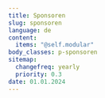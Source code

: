 ```yaml
---
title: Sponsoren
slug: sponsoren
language: de
content:
  items: "@self.modular"
body_classes: p-sponsoren
sitemap:
  changefreq: yearly
  priority: 0.3
date: 01.01.2024
---
```

